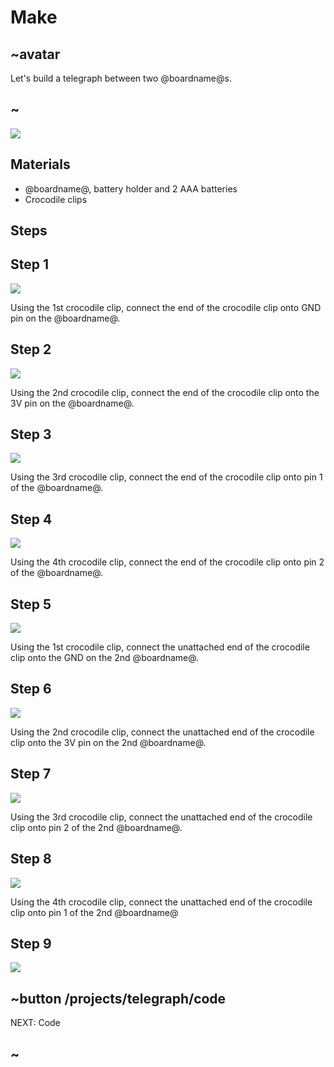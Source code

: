 # Make

## ~avatar

Let's build a telegraph between two @boardname@s.

## ~

![](/static/mb/lessons/telegraph-0.png)

## Materials

* @boardname@, battery holder and 2 AAA batteries
* Crocodile clips

## Steps

## Step 1

![](/static/mb/lessons/banana-keyboard-1.png)

Using the 1st crocodile clip, connect the end of the crocodile clip onto GND pin on the @boardname@.

## Step 2

![](/static/mb/lessons/ornament-chain-2.png)

Using the 2nd crocodile clip, connect the end of the crocodile clip onto the 3V pin on the @boardname@.

## Step 3

![](/static/mb/lessons/ornament-chain-3.png)

Using the 3rd crocodile clip, connect the end of the crocodile clip onto pin 1 of the @boardname@.

## Step 4

![](/static/mb/lessons/ornament-chain-4.png)

Using the 4th crocodile clip, connect the end of the crocodile clip onto pin 2 of the @boardname@.

## Step 5

![](/static/mb/lessons/ornament-chain-5.png)

Using the 1st crocodile clip, connect the unattached end of the crocodile clip onto the GND on the 2nd @boardname@.

## Step 6

![](/static/mb/lessons/ornament-chain-6.png)

Using the 2nd crocodile clip, connect the unattached end of the crocodile clip onto the 3V pin on the 2nd @boardname@.

## Step 7

![](/static/mb/lessons/ornament-chain-7.png)

Using the 3rd crocodile clip, connect the unattached end of the crocodile clip onto pin 2 of the 2nd @boardname@.

## Step 8

![](/static/mb/lessons/ornament-chain-8.png)

Using the 4th crocodile clip, connect the unattached end of the crocodile clip onto pin 1 of the 2nd @boardname@

## Step 9

![](/static/mb/lessons/telegraph-0.png)


## ~button /projects/telegraph/code

NEXT: Code

## ~
